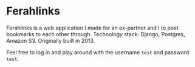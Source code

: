 # Ferahlinks

Ferahlinks is a web application I made for an ex-partner and I to post bookmarks to each other through. Technology stack: Django, Postgres, Amazon S3. Originally built in 2013.

Feel free to log in and play around with the username `test` and password `test`.